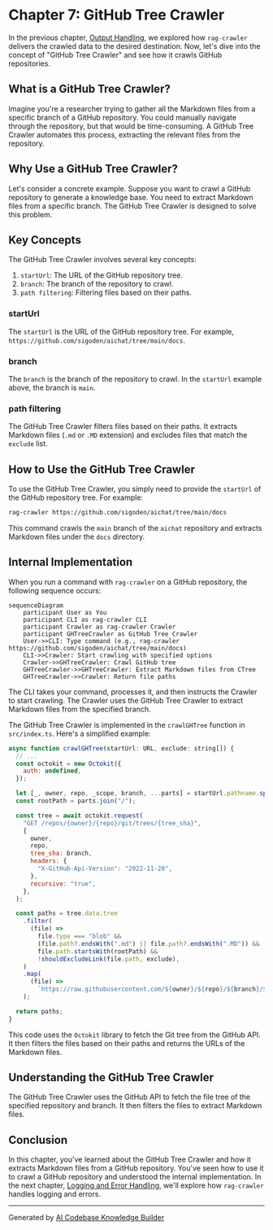 # Chapter 7: GitHub Tree Crawler
In the previous chapter, [Output Handling](06_output_handling.md), we explored how `rag-crawler` delivers the crawled data to the desired destination. Now, let's dive into the concept of "GitHub Tree Crawler" and see how it crawls GitHub repositories.

## What is a GitHub Tree Crawler?
Imagine you're a researcher trying to gather all the Markdown files from a specific branch of a GitHub repository. You could manually navigate through the repository, but that would be time-consuming. A GitHub Tree Crawler automates this process, extracting the relevant files from the repository.

## Why Use a GitHub Tree Crawler?
Let's consider a concrete example. Suppose you want to crawl a GitHub repository to generate a knowledge base. You need to extract Markdown files from a specific branch. The GitHub Tree Crawler is designed to solve this problem.

## Key Concepts
The GitHub Tree Crawler involves several key concepts:
1. `startUrl`: The URL of the GitHub repository tree.
2. `branch`: The branch of the repository to crawl.
3. `path filtering`: Filtering files based on their paths.

### startUrl
The `startUrl` is the URL of the GitHub repository tree. For example, `https://github.com/sigoden/aichat/tree/main/docs`.

### branch
The `branch` is the branch of the repository to crawl. In the `startUrl` example above, the branch is `main`.

### path filtering
The GitHub Tree Crawler filters files based on their paths. It extracts Markdown files (`.md` or `.MD` extension) and excludes files that match the `exclude` list.

## How to Use the GitHub Tree Crawler
To use the GitHub Tree Crawler, you simply need to provide the `startUrl` of the GitHub repository tree. For example:
```bash
rag-crawler https://github.com/sigoden/aichat/tree/main/docs
```
This command crawls the `main` branch of the `aichat` repository and extracts Markdown files under the `docs` directory.

## Internal Implementation
When you run a command with `rag-crawler` on a GitHub repository, the following sequence occurs:
```mermaid
sequenceDiagram
    participant User as You
    participant CLI as rag-crawler CLI
    participant Crawler as rag-crawler Crawler
    participant GHTreeCrawler as GitHub Tree Crawler
    User->>CLI: Type command (e.g., rag-crawler https://github.com/sigoden/aichat/tree/main/docs)
    CLI->>Crawler: Start crawling with specified options
    Crawler->>GHTreeCrawler: Crawl GitHub tree
    GHTreeCrawler->>GHTreeCrawler: Extract Markdown files from CTree
    GHTreeCrawler->>Crawler: Return file paths
```
The CLI takes your command, processes it, and then instructs the Crawler to start crawling. The Crawler uses the GitHub Tree Crawler to extract Markdown files from the specified branch.

The GitHub Tree Crawler is implemented in the `crawlGHTree` function in `src/index.ts`. Here's a simplified example:
```javascript
async function crawlGHTree(startUrl: URL, exclude: string[]) {
  // ...
  const octokit = new Octokit({
    auth: undefined,
  });

  let [_, owner, repo, _scope, branch, ...parts] = startUrl.pathname.split("/");
  const rootPath = parts.join("/");

  const tree = await octokit.request(
    "GET /repos/{owner}/{repo}/git/trees/{tree_sha}",
    {
      owner,
      repo,
      tree_sha: branch,
      headers: {
        "X-GitHub-Api-Version": "2022-11-28",
      },
      recursive: "true",
    },
  );

  const paths = tree.data.tree
    .filter(
      (file) =>
        file.type === "blob" &&
        (file.path?.endsWith(".md") || file.path?.endsWith(".MD")) &&
        file.path.startsWith(rootPath) &&
        !shouldExcludeLink(file.path, exclude),
    )
    .map(
      (file) =>
        `https://raw.githubusercontent.com/${owner}/${repo}/${branch}/${file.path}`,
    );

  return paths;
}
```
This code uses the `Octokit` library to fetch the Git tree from the GitHub API. It then filters the files based on their paths and returns the URLs of the Markdown files.

## Understanding the GitHub Tree Crawler
The GitHub Tree Crawler uses the GitHub API to fetch the file tree of the specified repository and branch. It then filters the files to extract Markdown files.

## Conclusion
In this chapter, you've learned about the GitHub Tree Crawler and how it extracts Markdown files from a GitHub repository. You've seen how to use it to crawl a GitHub repository and understood the internal implementation. In the next chapter, [Logging and Error Handling](08_logging_and_error_handling.md), we'll explore how `rag-crawler` handles logging and errors.

---

Generated by [AI Codebase Knowledge Builder](https://github.com/The-Pocket/Tutorial-Codebase-Knowledge)